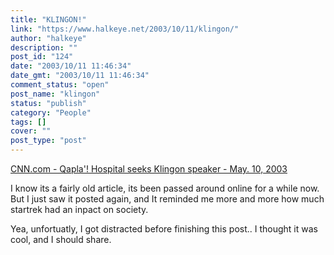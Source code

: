 ```yaml
---
title: "KLINGON!"
link: "https://www.halkeye.net/2003/10/11/klingon/"
author: "halkeye"
description: ""
post_id: "124"
date: "2003/10/11 11:46:34"
date_gmt: "2003/10/11 11:46:34"
comment_status: "open"
post_name: "klingon"
status: "publish"
category: "People"
tags: []
cover: ""
post_type: "post"
---
```


[CNN.com - Qapla'! Hospital seeks Klingon speaker - May. 10, 2003](http://www.cnn.com/2003/US/West/05/10/offbeat.klingon.interpreter/)

I know its a fairly old article, its been passed around online for a while now. But I just saw it posted again, and It reminded me more and more how much startrek had an inpact on society.

Yea, unfortuatly, I got distracted before finishing this post.. I thought it was cool, and I should share.
